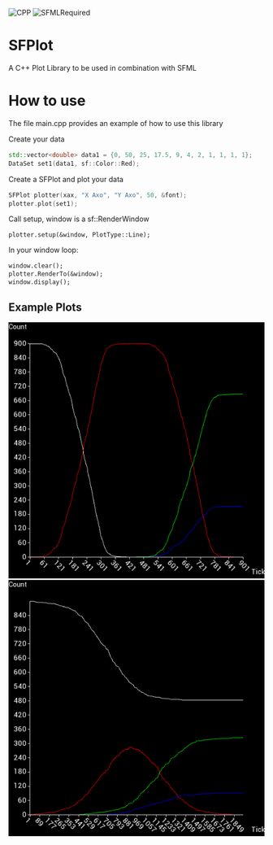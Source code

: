 ![CPP](https://img.shields.io/badge/Language-C++-blue?style=for-the-badge&logo=c%2B%2B)
![SFMLRequired](https://img.shields.io/badge/SFML-Required-red?style=for-the-badge&logo=sfml)

# SFPlot
A C++ Plot Library to be used in combination with SFML

# How to use
The file main.cpp provides an example of how to use this library

Create your data  
```c++
std::vector<double> data1 = {0, 50, 25, 17.5, 9, 4, 2, 1, 1, 1, 1};
DataSet set1(data1, sf::Color::Red);
```  
Create a SFPlot and plot your data  
```c++
SFPlot plotter(xax, "X Axo", "Y Axo", 50, &font);
plotter.plot(set1);
```  
Call setup, window is a sf::RenderWindow  
```
plotter.setup(&window, PlotType::Line);
```  
In your window loop:  
```
window.clear();
plotter.RenderTo(&window);
window.display();
```
## Example Plots
![Plot](img/graph1.png)
![Plot](img/graph2.png)
